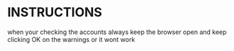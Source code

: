 # INSTRUCTIONS
when your checking the accounts always keep the browser open and keep clicking OK on the warnings or it wont work
